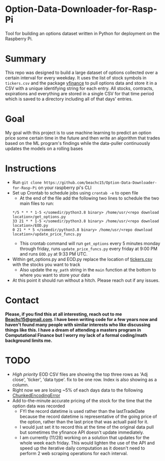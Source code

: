 # Option-Data-Downloader-for-Rasp-Pi
Tool for building an options dataset written in Python for deployment on the Raspberry Pi. 

# Summary
  This repo was designed to build a large dataset of options collected over a certain interval for every weekday. It uses the list of stock symbols in `tickers.csv` and 
  the package [yfinance](https://pypi.org/project/yfinance/) to pull options data and store it in a CSV with a unique identifying string for each entry. All stocks, contracts,
  expirations and everything are stored in a single CSV for that time period which is saved to a directory including all of that days' entries. 
  
# Goal
  My goal with this project is to use machine learning to predict an option price some certain time in the future and then write an algorithm that trades based on the 
  ML program's findings while the data-puller continuously updates the models on a rolling bases
  
# Instructions

- Run ```git clone https://github.com/beachc15/Option-Data-Downloader-for-Rasp-Pi``` on your raspberry pi's CLI
- Set up Crontab to schedule jobs using ```crontab -e``` to open file
  - At the end of the file add the following two lines to schedule the two main files to run:
   ```
   */5 * * * 1-5 </somedir/python3.8 binary> /home/usr/<repo download location>/get_options.py
   33 21 * * 1-5 </somedir/python3.8 binary> /home/usr/<repo download location>/EOD.py
   0 21 * * 5 </somedir/python3.8 binary> /home/usr/<repo download location>/update_price_funcs.py
   ```
  - This crontab command will run ```get_options``` every 5 minutes monday through friday, runs ```update_price_funcs.py``` every friday at 9:00 PM and runs ```EOD.py``` at 9:33 PM UTC.
- Within get_options.py and EOD.py replace the location of [tickers.csv](https://github.com/beachc15/Option-Data-Downloader-for-Rasp-Pi/blob/master/tickers.csv) with the stocks you want to track
  - Also update the ```my_path``` string in the ```main``` function at the bottom to where you want to store your data
- At this point it should run without a hitch. Please reach out if any issues.
  
# Contact
  **Please, if you find this at all interesting, reach out to me [Beachc15@gmail.com](beachc15@gmail.com). I have been writing code for a few years now and haven't found many
  people with similar interests who like discussing things like this. I have a dream of attending a masters program in Computational Finance but I worry my lack of a formal
  coding/math background limits me.**

# TODO
 - *High priority* EOD CSV files are showing the top three rows as 'Adj close', 'ticker', 'data type'. fix to be one row. Index is also showing as a column.
 - Right now we are losing ~5% of each days data to the following [ChunkedEncodingError](https://github.com/beachc15/Option-Data-Downloader-for-Rasp-Pi/issues/2)
 - Add to-the-minute accurate pricing of the stock for the time that the option data was recorded
    - FYI the record datetime is used rather than the lastTradeDate because the record datetime is representative of the going price of the option, rather than the last price that was actuall paid for it.
    - I would just set it to record this at the time of the original data pull but sometimes the yfinance API doesn't update immediately. 
    - I am currently (11/28) working on a solution that updates for the whole week each friday. This would lighten the use of the API and speed up the iterative daily computation as it doesn't need to perform 2 web scraping operations for each interval.
